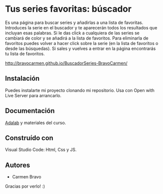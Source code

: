 # Tus series favoritas: búscador

Es una página para buscar series y añadirlas a una lista de favoritas. Introduces la serie en el buscador y te aparecerán todos los resultados que incluyan esas palabras. Si le das click a cualquiera de las series se cambiará de color y se añadirá a la lista de favoritos. Para eliminarla de favoritos puedes volver a hacer click sobre la serie (en la lista de favoritos o desde las búsquedas).
Si sales y vuelves a entrar en la página encontrarás tu lista de favoritos. 



http://bravocarmen.github.io/BuscadorSeries-BravoCarmen/

## Instalación

Puedes instalarte mi proyecto clonando mi repositorio. Usa con Open with Live Server para arrancarlo.



## Documentación

[Adalab](https://adalab.es/) y materiales del curso.


## Construído con

Visual Studio Code: Html, Css y JS.


## Autores

- Carmen Bravo

Gracias por verlo! :)
